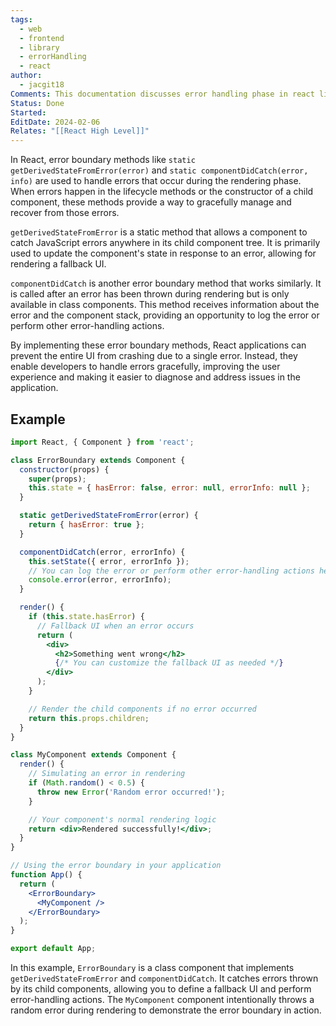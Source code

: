 ```yaml
---
tags:
  - web
  - frontend
  - library
  - errorHandling
  - react
author:
  - jacgit18
Comments: This documentation discusses error handling phase in react life cycle.
Status: Done
Started: 
EditDate: 2024-02-06
Relates: "[[React High Level]]"
---
```

In React, error boundary methods like `static getDerivedStateFromError(error)` and `static componentDidCatch(error, info)` are used to handle errors that occur during the rendering phase. When errors happen in the lifecycle methods or the constructor of a child component, these methods provide a way to gracefully manage and recover from those errors.

`getDerivedStateFromError` is a static method that allows a component to catch JavaScript errors anywhere in its child component tree. It is primarily used to update the component's state in response to an error, allowing for rendering a fallback UI.

`componentDidCatch` is another error boundary method that works similarly. It is called after an error has been thrown during rendering but is only available in class components. This method receives information about the error and the component stack, providing an opportunity to log the error or perform other error-handling actions.

By implementing these error boundary methods, React applications can prevent the entire UI from crashing due to a single error. Instead, they enable developers to handle errors gracefully, improving the user experience and making it easier to diagnose and address issues in the application.


## Example

```jsx
import React, { Component } from 'react';

class ErrorBoundary extends Component {
  constructor(props) {
    super(props);
    this.state = { hasError: false, error: null, errorInfo: null };
  }

  static getDerivedStateFromError(error) {
    return { hasError: true };
  }

  componentDidCatch(error, errorInfo) {
    this.setState({ error, errorInfo });
    // You can log the error or perform other error-handling actions here
    console.error(error, errorInfo);
  }

  render() {
    if (this.state.hasError) {
      // Fallback UI when an error occurs
      return (
        <div>
          <h2>Something went wrong</h2>
          {/* You can customize the fallback UI as needed */}
        </div>
      );
    }

    // Render the child components if no error occurred
    return this.props.children;
  }
}

class MyComponent extends Component {
  render() {
    // Simulating an error in rendering
    if (Math.random() < 0.5) {
      throw new Error('Random error occurred!');
    }

    // Your component's normal rendering logic
    return <div>Rendered successfully!</div>;
  }
}

// Using the error boundary in your application
function App() {
  return (
    <ErrorBoundary>
      <MyComponent />
    </ErrorBoundary>
  );
}

export default App;
```

In this example, `ErrorBoundary` is a class component that implements `getDerivedStateFromError` and `componentDidCatch`. It catches errors thrown by its child components, allowing you to define a fallback UI and perform error-handling actions. The `MyComponent` component intentionally throws a random error during rendering to demonstrate the error boundary in action.